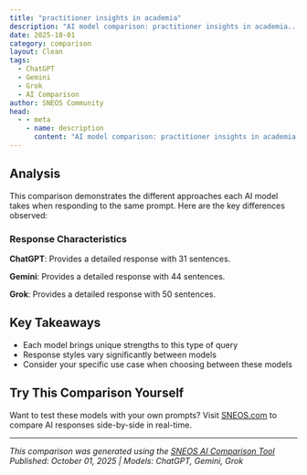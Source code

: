```yaml
---
title: "practitioner insights in academia"
description: "AI model comparison: practitioner insights in academia..."
date: 2025-10-01
category: comparison
layout: Clean
tags:
  - ChatGPT
  - Gemini
  - Grok
  - AI Comparison
author: SNEOS Community
head:
  - - meta
    - name: description
      content: "AI model comparison: practitioner insights in academia..."
---
```


<ChatComparison
  title="practitioner insights in academia"
  prompt="practitioner insights in academia"
  :responses='{"ChatGPT": "\u201CPractitioner insights in academia\u201D refers to the valuable knowledge, perspectives, and experiences that professionals actively working in a particular field (practitioners) bring to academic settings such as universities, research institutions, and scholarly discussions. These insights can bridge the gap between theory and practice, enrich curriculum development, enhance research relevance, and prepare students for real-world challenges.\n\n### Importance of Practitioner Insights in Academia\n\n1. **Bridging Theory and Practice:**\n - Practitioners apply theoretical concepts in real-world settings, offering practical examples that validate or challenge academic models.\n - They help academics understand current industry trends, emerging technologies, and practical constraints.\n\n2. **Enriching Curriculum Development:**\n - Practitioner input ensures that academic programs remain relevant, current, and aligned with workforce needs.\n - They identify essential skills, competencies, and knowledge areas required for graduates to succeed.\n\n3. **Enhancing Research Relevance:**\n - Practitioners can highlight pressing problems and questions that require academic inquiry.\n - Collaboration leads to applied research with practical impacts and improved policy or business strategies.\n\n4. **Providing Mentorship and Networking Opportunities:**\n - Practitioners can mentor students, offering career advice and real-world perspectives.\n - They create networking opportunities for students and faculty through industry connections.\n\n5. **Fostering Experiential Learning:**\n - Incorporating practitioners into teaching (guest lectures, workshops, projects) creates learning environments grounded in actual professional practices.\n - Case studies, simulations, and co-op programs benefit from practitioner involvement.\n\n### Ways Practitioner Insights Are Incorporated into Academia\n\n- **Adjunct Faculty and Guest Lecturers:** Professionals teach courses or specific sessions.\n- **Industry Advisory Boards:** Practitioners advise academic departments on program design.\n- **Collaborative Research:** Joint projects between academics and industry experts.\n- **Internships and Co-op Programs:** Students gain hands-on experience guided by practitioners.\n- **Workshops and Seminars:** Practitioner-led training and updates on current trends.\n- **Consultancy and Advisory Roles:** Practitioners contribute to institutional strategies.\n\n### Challenges and Considerations\n\n- **Different Priorities:** Academic focus on theoretical rigor vs. practitioner focus on practical outcomes.\n- **Communication Gaps:** Differences in terminology and approach can impede understanding.\n- **Time Constraints:** Practitioners may have limited availability.\n- **Maintaining Academic Integrity:** Balancing academic freedom with practitioner influence.\n\n### Conclusion\n\nIntegrating practitioner insights into academia enriches educational experiences, fosters relevant research, and better prepares students for their careers. Institutions that actively seek and incorporate these insights tend to produce graduates who are more adaptable and aligned with contemporary industry demands.\n\nIf you want, I can provide examples of successful integration or strategies for encouraging collaboration between practitioners and academics.", "Gemini": "Practitioner insights in academia refer to the valuable perspectives and experiences that professionals from various fields bring to academic settings. These insights can significantly enrich the learning environment, research endeavors, and overall relevance of academic programs. Here\u0027s a breakdown of why they\u0027re important and how they manifest:\n\n**Why Practitioner Insights Matter in Academia:**\n\n* **Real-World Relevance:** Practitioners bridge the gap between theory and practice. They can illustrate how theoretical concepts apply (or don\u0027t apply) in actual professional settings. This helps students understand the practical implications of their studies.\n* **Current Industry Trends:** Practitioners are at the forefront of industry changes, technological advancements, and emerging challenges. They can provide up-to-date information that textbooks might lack.\n* **Skill Development:** Practitioners can highlight the skills and competencies employers seek, guiding curriculum development and student training. They can offer practical advice on developing those skills.\n* **Networking Opportunities:** Practitioners often have extensive professional networks. Their involvement can create networking opportunities for students, leading to internships, mentorships, and potential job prospects.\n* **Research Relevance and Impact:** Practitioner input can help researchers identify real-world problems and prioritize research that has practical applications. They can also help disseminate research findings to relevant audiences.\n* **Diverse Perspectives:** Practitioners from diverse backgrounds and experiences bring a variety of perspectives to the academic table, enriching discussions and fostering a more inclusive learning environment.\n* **Critical Evaluation of Theory:** Practitioners can provide valuable feedback on the validity and applicability of existing theories, prompting academics to refine and adapt them.\n* **Entrepreneurial Mindset:** Practitioners, especially those in business and technology fields, often bring an entrepreneurial mindset that can inspire students to innovate and create solutions to real-world problems.\n\n**How Practitioner Insights are Incorporated into Academia:**\n\n* **Guest Lectures and Workshops:** Practitioners are invited to speak in classes, conduct workshops, and share their experiences and expertise with students.\n* **Adjunct Faculty:** Practitioners are hired as adjunct faculty members to teach courses, often in specialized areas where they have practical expertise.\n* **Advisory Boards:** Advisory boards composed of practitioners provide guidance to academic departments on curriculum development, research priorities, and industry needs.\n* **Case Studies:** Academics and practitioners collaborate to develop case studies based on real-world business challenges and successes.\n* **Internships and Co-ops:** Partnerships with companies and organizations provide students with opportunities to gain practical experience through internships and co-operative education programs.\n* **Capstone Projects:** Students work on real-world projects for companies or organizations as part of their capstone courses. Practitioners often mentor students on these projects.\n* **Research Collaboration:** Academics collaborate with practitioners on research projects that address industry challenges and contribute to the body of knowledge in their field.\n* **Executive Education Programs:** Universities offer executive education programs that are tailored to the needs of working professionals. These programs often feature practitioners as instructors.\n* **Mentorship Programs:** Practitioners serve as mentors to students, providing guidance and support as they navigate their academic and professional journeys.\n* **Curriculum Development:** Practitioners are consulted during the curriculum development process to ensure that courses are relevant to industry needs.\n* **Practitioner-in-Residence Programs:** Some universities have practitioner-in-residence programs where experienced professionals spend a semester or a year on campus, sharing their knowledge and experience with students and faculty.\n* **Industry-Sponsored Research:** Companies often fund research projects at universities, providing practitioners the opportunity to work with academics on solving specific problems.\n\n**Challenges in Integrating Practitioner Insights:**\n\n* **Time Constraints:** Practitioners often have demanding jobs, which can make it difficult for them to dedicate time to academic activities.\n* **Differing Priorities:** Academics and practitioners may have different priorities and goals, which can lead to misunderstandings and conflicts.\n* **Compensation:** Paying practitioners fairly for their time and expertise can be a challenge for universities.\n* **Finding the Right Fit:** It\u0027s important to find practitioners whose expertise and teaching style align with the needs of the academic program.\n* **Bridging the Gap between Theory and Practice:** Clearly articulating how practitioner insights connect with academic theory can be challenging.\n* **Ensuring Academic Rigor:** Practitioner input should be integrated in a way that maintains the academic rigor of the program.\n\n**Best Practices for Integrating Practitioner Insights:**\n\n* **Clearly Define Goals and Expectations:** Establish clear goals and expectations for practitioners\u0027 involvement in academic activities.\n* **Provide Support and Resources:** Provide practitioners with the support and resources they need to succeed in their roles.\n* **Foster Collaboration:** Encourage collaboration between academics and practitioners.\n* **Recognize and Reward Contributions:** Recognize and reward practitioners for their contributions to the academic program.\n* **Seek Feedback:** Regularly seek feedback from students, faculty, and practitioners on the effectiveness of the integration process.\n* **Develop Strong Relationships:** Build strong relationships with practitioners and their organizations.\n\nIn conclusion, integrating practitioner insights into academia is crucial for ensuring that academic programs are relevant, practical, and aligned with the needs of the workforce. By embracing these perspectives, universities can better prepare students for successful careers and contribute to the advancement of knowledge in their respective fields.\n", "Grok": "Practitioner insights in academia refer to the valuable perspectives, experiences, and practical knowledge that professionals or practitioners from various fields bring into academic settings. These insights bridge the gap between theoretical research and real-world application, enriching academic discourse, teaching, and research with grounded, practical understanding. Below are some key aspects of practitioner insights in academia:\n\n### 1. **What Are Practitioner Insights?**\n - Practitioner insights stem from individuals who have direct, hands-on experience in a specific industry, profession, or field (e.g., business, healthcare, engineering, education, law, social work, etc.).\n - These insights often include real-world challenges, solutions, case studies, and industry trends that may not be fully captured in academic theories or models.\n - They provide a complementary perspective to academic research, which often focuses on theoretical frameworks, empirical studies, and abstraction.\n\n### 2. **Role of Practitioner Insights in Academia**\n - **Enhanced Teaching**: Practitioners can contribute to curriculum design and delivery by sharing real-world examples, case studies, and current practices. For example, a marketing professional teaching a business class might share insights into the latest digital marketing strategies.\n - **Relevant Research**: Practitioners can help academics identify pressing issues in their field that warrant research. Collaborative projects between academics and practitioners often result in applied research with immediate societal or industry impact.\n - **Skill Development**: Students gain practical skills and industry-relevant knowledge, preparing them for professional roles. Guest lectures, workshops, and mentorship by practitioners expose students to the realities of their future careers.\n - **Bridging Theory and Practice**: Practitioner insights help ensure that academic theories are tested and adapted to real-world contexts, reducing the \u0022ivory tower\u0022 critique often leveled at academia.\n\n### 3. **Examples of Practitioner Involvement in Academia**\n - **Adjunct or Visiting Faculty**: Many universities hire industry experts as adjunct professors or visiting lecturers to teach specialized courses or provide guest lectures.\n - **Industry-Academia Collaborations**: Partnerships between universities and organizations allow for joint research projects, internships, or consultancies where practitioners play an active role.\n - **Executive Education**: Programs designed for working professionals often rely on practitioners to teach practical skills and share firsthand experiences.\n - **Advisory Roles**: Practitioners often serve on academic advisory boards to guide curriculum development, ensuring alignment with industry needs.\n\n### 4. **Challenges of Integrating Practitioner Insights**\n - **Cultural Differences**: Academics and practitioners may have different priorities\u2014academics often focus on long-term research and theory, while practitioners prioritize immediate, practical outcomes.\n - **Time Constraints**: Practitioners may have limited time to engage deeply with academic processes due to their professional commitments.\n - **Credibility and Rigor**: There can be tension over the perceived lack of academic rigor in practitioner insights, as they are often anecdotal or context-specific rather than generalizable.\n - **Resource Limitations**: Universities may lack the funding or infrastructure to consistently involve practitioners in teaching or research.\n\n### 5. **Benefits of Practitioner Insights**\n - **Relevance**: Academic programs become more aligned with industry needs, increasing employability for students.\n - **Innovation**: Practitioners can introduce cutting-edge tools, technologies, and methodologies that academics may not yet be familiar with.\n - **Networking**: Students and faculty gain access to industry networks, opening doors to career opportunities and collaborative projects.\n - **Impact**: Research and teaching informed by practitioner insights often have a direct, measurable impact on society or specific industries.\n\n### 6. **Strategies to Incorporate Practitioner Insights**\n - **Guest Lectures and Workshops**: Invite industry experts to share their experiences and lead discussions or hands-on sessions.\n - **Case Studies and Simulations**: Develop teaching materials based on real-world scenarios provided by practitioners.\n - **Collaborative Research**: Encourage joint projects where academics and practitioners work together to solve specific problems.\n - **Practitioner-in-Residence Programs**: Establish roles for professionals to spend extended periods at universities, contributing to teaching and research.\n - **Alumni Engagement**: Leverage alumni who are active in industry to mentor students or provide insights into current trends.\n\n### 7. **Examples in Different Fields**\n - **Business Schools**: MBA programs often feature executives as guest speakers or integrate real-world projects with companies (e.g., consulting projects).\n - **Healthcare**: Medical schools collaborate with practicing doctors and nurses to train students in clinical settings.\n - **Engineering**: Industry engineers may work with academic researchers to develop new technologies or improve existing systems.\n - **Education**: Experienced teachers and administrators provide insights into classroom challenges and effective pedagogies for education programs.\n\n### Conclusion\nPractitioner insights in academia are essential for creating a holistic educational experience that balances theory with practice. They enrich learning, inspire innovation, and ensure that academic endeavors remain relevant to the evolving needs of society and industry. However, successful integration requires overcoming cultural and logistical barriers through structured collaboration and mutual respect between academics and practitioners. Universities that effectively harness these insights often produce graduates who are better equipped to navigate the complexities of their professions."}' 
  published-date="22:46"
/>

## Analysis

This comparison demonstrates the different approaches each AI model takes when responding to the same prompt. Here are the key differences observed:

### Response Characteristics

**ChatGPT**: Provides a detailed response with 31 sentences. 

**Gemini**: Provides a detailed response with 44 sentences. 

**Grok**: Provides a detailed response with 50 sentences. 

## Key Takeaways

- Each model brings unique strengths to this type of query
- Response styles vary significantly between models
- Consider your specific use case when choosing between these models

## Try This Comparison Yourself

Want to test these models with your own prompts? Visit [SNEOS.com](https://sneos.com) to compare AI responses side-by-side in real-time.

---

*This comparison was generated using the [SNEOS AI Comparison Tool](https://sneos.com)*
*Published: October 01, 2025 | Models: ChatGPT, Gemini, Grok*

